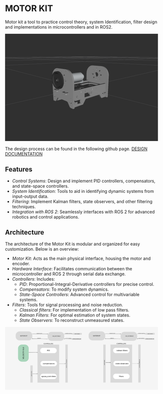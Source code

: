# MOTOR KIT
Motor kit a tool to practice control theory, system Identification, filter design and implementations in microcontrollers and in ROS2. 

![MOTR KIT](/encoded_dc_motor_kit_kalman_filters/documentation/images/MOTOR%20KIT.png)

The design process can be found in the following github page. [DESIGN DOCUMENTATION](https://github.com/KevinKipkorir254/study_notes_control_kit.git)

## Features


 - *Control Systems*: Design and implement PID controllers, compensators, and state-space controllers.
 - *System Identification*: Tools to aid in identifying dynamic systems from input-output data.
 - *Filtering*: Implement Kalman filters, state observers, and other filtering techniques.
 - *Integration with ROS 2*: Seamlessly interfaces with ROS 2 for advanced robotics and control applications.

## Architecture

The architecture of the Motor Kit is modular and organized for easy customization. Below is an overview:

 - *Motor Kit*: Acts as the main physical interface, housing the motor and encoder.
 - *Hardware Interface*: Facilitates communication between the microcontroller and ROS 2 through serial data exchange.
 - *Controllers*: Includes:
    - *PID*: Proportional-Integral-Derivative controllers for precise control.
    - *Compensators*: To modify system dynamics.
    - *State-Space Controllers*: Advanced control for multivariable systems.
 - *Filters*: Tools for signal processing and noise reduction.
    - *Classical filters*: For implementation of low pass filters.
    - *Kalman Filters*: For optimal estimation of system states.
    - *State Observers*: To reconstruct unmeasured states.
  
![ROS2 ARCHITECTURE](/encoded_dc_motor_kit_kalman_filters/documentation/images/DESIGN%20SCHEME.png)




